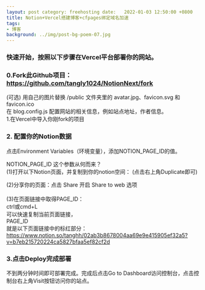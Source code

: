 ```yaml
---
layout: post category: freehosting date:   2022-01-03 12:50:00 +0800
title: Notion+Vercel搭建博客+cfpages绑定域名加速
tags:
- 博客
background: ../img/post-bg-poem-07.jpg
---
```



### 快速开始，按照以下步骤在Vercel平台部署你的网站。<br>
### 0.Fork此Github项目：https://github.com/tangly1024/NotionNext/fork<br>
(可选) 用自己的图片替换 /public 文件夹里的 avatar.jpg、favicon.svg 和 favicon.ico<br>
在 blog.config.js 配置网站的相关信息，例如站点地址，作者信息。<br>
1.在Vercel中导入你刚fork的项目<br>

### 2. 配置你的Notion数据<br>
点击Environment Variables（环境变量），添加NOTION_PAGE_ID的值。<br>

NOTION_PAGE_ID 这个参数从何而来？<br>
(1)打开以下Notion页面，并复制到你的notion空间： (点击右上角Duplicate即可)<br>

(2)分享你的页面：点击 Share 开启 Share to web 选项<br>
<br>
(3)在页面链接中取得PAGE_ID：<br>
ctrl或cmd+L<br>
可以快速复制当前页面链接，<br>
PAGE_ID<br>
就是以下页面链接中的标红部分：<br>
https://www.notion.so/tanghh/02ab3b8678004aa69e9e415905ef32a5?v=b7eb215720224ca5827bfaa5ef82cf2d<br>

### 3.点击Deploy完成部署<br>
不到两分钟时间即可部署完成。完成后点击Go to Dashboard访问控制台，点击控制台右上角Visit按钮访问你的站点。<br>